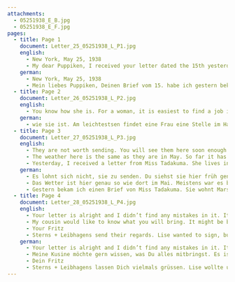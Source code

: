 ```yaml
---
attachments:
  - 05251938_E_B.jpg
  - 05251938_E_F.jpg
pages:
  - title: Page 1
    document: Letter_25_05251938_L_P1.jpg
    english:
      - New York, May 25, 1938
      - My dear Puppiken, I received your letter dated the 15th yesterday and read that you are doing well, which makes me happy; I feel the same, I have had a bit of a cold that passed quickly. I was especially glad to hear the news that Joachim found a position to train as an automotive mechanic. I tried to find something for him here, but with no success. Everything I have done so far has been unsuccessful, by the way. It is difficult to achieve something here. I have knocked on many doors to find work, but I was unable to achieve anything. It looks like it will be a while until I am ready; but I should find something in the end. I was prepared for this and therefore not disappointed. Some people will promise to help you; but nobody wants to commit. You are on your own. There are countless employment agencies here. I found out that these agencies are almost the only option to find work. Please do not write anything about this to my mother. If I don’t find anything soon, I will have to come up with a fib; otherwise, she will be overly concerned.
    german:
      - New York, May 25, 1938
      - Mein liebes Puppiken, Deinen Brief vom 15. habe ich gestern bekommen u. daraus ersehen, dass es Dir resp. Euch gut geht, was mich freut; mir geht es auch so, dieser Tage hatte ich mal einen kleinen Schnupfen, der aber schnell vorüber war. Besonders erfreut war ich von der Nachricht, dass Joachim eine Lehrstelle als Autoschlosser gefunden hat. Ich hatte mich verschiedentlich hier für ihn bemüht, aber ganz erfolglos Alles was ich bisher getan habe warübrigens erfolglos. Es ist sehr schwer, etwas zu erreichen. Ich habe schon an manche Tür wegen einer Stellung geklopft, aber nirgends war was zu machen. Es wird auch wohl noch eine Weile dauern, bis ich soweit bin; aber schliesslich wird es ja wohl mal werden. Ich hatte damit gerechnet u. bin deshalb auch nicht enttäuscht. Mancher sagt einem Hilfe zu; aber keiner denkt an eine Zusage. Man ist auf sich selbst angewiesen. Es gibt hier eine Unmenge von Agenturen, die Stellungen vermitteln. Ich habe herausgefunden, dass diese Agenturen fast die einzige Möglichkeit sind, eine Stellung zu finden. Bitte schreibe nichts über diesen Punkt an meine Muttter. Sollte ich über kurz oder lang nichts gefunden haben, muß ich ihr gegenüber schwindeln; sonst macht sie sich unmäßige Sorgen. Du weißt doch
  - title: Page 2
    document: Letter_26_05251938_L_P2.jpg
    english:
      - You know how she is. For a woman, it is easiest to find a job in a household. Just don’t think that these jobs just fall into your lap. It is difficult to even find one of those jobs, but they are available, which you cannot say about most others. The committee talks a lot and when you get there, everything looks different. I wrote to Gartenberg yesterday; I have a tiny bit of hope for him; but not more. You don’t need to worry about still being in Leipzig in 1939. You will be here by September at the latest! I am only waiting for a few documents; I will then issue the affidavit immediately. I am sure that you will be successful with it. You can take a good look around in [your] mother’s household; it will be necessary for you to work in someone’s household for a while. Continue working on your English. Did Gisela find another job? You don’t need to listen to Salomon. He is unreliable (?). He will say one thing one day and something else the next day. He has the best connections to the consulate. Probably none at all! Yesterday, Mama sent me the pictures. I think they are all very pretty. I am enclosing our Leica photos. I sent some (Bad Lausick) to Gartenberg. I took a few more photos when I was out. They are not worth much.
    german:
      - wie sie ist. Am leichtestsen findet eine Frau eine Stelle im Haushalt. Vorausgesetzt, dass sie davon ein bißchen versteht. Man muß nur nicht denken, dass diese Stellungen wie die gebackenen Tauben in der Luft herumfliegen. Es ist auch schwer, zu einer solchen Stellung zu kommen, aber sie ist immerhin zu haben, was man von den meisten anderen nicht sagen kann. Das Komitee macht den Mund sehr weit auf, und wenn man hinkommt, sieht sich alles anders an. Ich habe gestern an Gartenberg geschrieben; einen Funken von Hoffnung habe ich für ihn; mehr aber auch nicht. Du brauchst Dir keinerlei Sorge zu machen, dass Du 1939 noch in Leipzig sitzt. Spätestens im September bist Du hier! Ich warte nur auf bestimmte Papiere; alsdann stelle ich dass Affidavit sofort aus. Ich bin sicher, dass Du damit Erfolg haben wirst. Du kannst Dich im Haushalt bei der Mutter gut umsehen; zu guter letzt wird es nötig sein, dass Du eine Zeitlang in einem fremden Haushalt gehst. Lerne nur fleißig englisch. Hat Gisela wieder eine Arbeit gefunden? Auf Salomon brauchst Du nicht zu hören. Er ist ein Schmuser (?). Mal spricht er so, mal so. Wie’s ihm gerade in den Sinn kommt. Zum Konsulat hat er die besten Beziehungen. Wahrscheinlich kar keine! Gestern sandte mir Mama die Bilder. Ich finde sie alle sehr hübsch. Anbei unsere Leicaaufnahmen. Einen Teil (Bad Lausick) habe ich an Gartenberg gesandt. Unterwegs habe ich noch ein paar Aufnahmen gemacht. Sie sind nicht viel wert.
  - title: Page 3
    document: Letter_27_05251938_L_P3.jpg
    english:
      - They are not worth sending. You will see them here soon enough.
      - The weather here is the same as they are in May. So far it has been mostly cool. There have been only two muggy days, on my day of arrival and yesterday. After a thunderstorm it has cooled off again. I have not worn my lightest clothing. How are your eyes? I hope they are better, you only need to rest, especially your eyes; then the twitching will go away. It is a sign of general tiredness and really has nothing to do with your eyes. You will always feel this in a part of your body that is sensitive. I remember that you have had this before. Is the other thing all right? You know what I mean!!
      - Yesterday, I received a letter from Miss Tadakuma. She lives in Marschner str 13 with the Hellers. Please go visit her when you have time. Please send my regards to Dr. Freitag again. Please also call Einschlafs and send them my regards. Ask them to write to me when they have time. I have not yet written to Ela. I will do this soon. I talked to the aunt. The situation doesn’t look good for Speyers. If only the other cousin didn’t exist! She is a beast!
    german:
      - Es lohnt sich nicht, sie zu senden. Du siehst sie hier früh genug.
      - Das Wetter ist hier genau so wie dort im Mai. Meistens war es bisher kühl. Schwüle Tage gab es nur 2, nämlich meinen Ankunftstag + gestern. Nach einem Gewitter ist es wieder kühl geworden. Ich habe meine leichtesten Sachen noch garnicht getragen. Wie geht es deinen Augen? Hoffentlich besser, Du brauchst Dich nur gut auszuruhen, speziell die Augen; dann geht das Zucken vorüber. Es ist ein Zeichen von allgemeiner Abgespanntheit + hat mit den Augen eigentlich garnichts zu tun. Man merkt das immer an der Stelle des Körpers, der empfindlich ist. Du hattest das übrigens schon öfter. Ist die andere Sache alright? Du weißt doch, was ich meine!!
      - Gestern bekam ich einen Brief von Miss Tadakuma. Sie wohnt Marschner str 13 bei Heller. Bitte besuche sie mal gelegentlich . Grüsse bitte Dr. Freitag wieder. Rufe auch bitte Einschlafs an + bestelle Grüsse. Sie sollen mir mal schreiben. An Ela habe ich noch nicht geschrieben. Ich werde es dieser Tage tun. Mit der Tante habe ich gesprochen. Die Sache sieht nicht rosig für Speyers aus. Wenn die andere Cusine nicht wäre! Sie ist ein Biest!
  - title: Page 4
    document: Letter_28_05251938_L_P4.jpg
    english:
      - Your letter is alright and I didn’t find any mistakes in it. It would be nice if you could write me the next letter all in English. Don’t be afraid of making mistakes. that’s immaterial. [written in English] I will close for today; I hope I haven’t forgotten anything.
      - My cousin would like to know what you will bring. It might be better to these some things over there. Please make a detailed list of everything when you have time. Please provide measurements for those items that are intended for beds. Much love to all of you and 1000 kisses to you, my dear Puppiken.
      - Your Fritz
      - Sterns + Leibhagens send their regards. Lise wanted to sign, but I will send the letter because the “Bremen” leaves tomorrow. Next time!
    german:
      - Your letter is alright and I didn’t find any mistakes in it. It would be nice if you could write me the next letter all in English. Don’t be afraid of making mistakes. that’s immaterial. Für heute will ich schließen; hoffentlich habe ich nichts vergessen.
      - Meine Kusine möchte gern wissen, was Du alles mitbringst. Es ist evtl. besser, das eine oder andere dort zu lassen. Mach doch bitte mal eine genaue Liste von allem. Von den Dingen, die für die Betten bestimmt sind, möchtest Du auch die Maße angeben. Viele herzl. Grüsse für Euch alle + 1000 herzl. Küsse für Dich, m. l. Puppiken.
      - Dein Fritz
      - Sterns + Leibhagens lassen Dich vielmals grüssen. Lise wollte unterschreiben, aber ich senden den Brief ab, weil morgen die „Bremen“ geht. Nächstens!
---
```

  